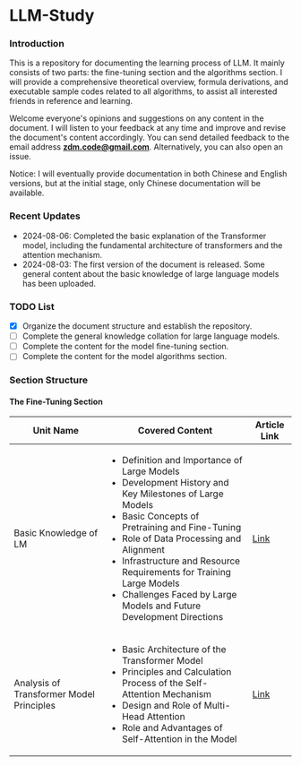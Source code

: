 # LLM-Study

### Introduction

This is a repository for documenting the learning process of LLM. It mainly consists of two parts: the fine-tuning section and the algorithms section. I will provide a comprehensive theoretical overview, formula derivations, and executable sample codes related to all algorithms, to assist all interested friends in reference and learning.

Welcome everyone's opinions and suggestions on any content in the document. I will listen to your feedback at any time and improve and revise the document's content accordingly. You can send detailed feedback to the email address **zdm.code@gmail.com**. Alternatively, you can also open an issue.

Notice: I will eventually provide documentation in both Chinese and English versions, but at the initial stage, only Chinese documentation will be available.

### Recent Updates
- 2024-08-06: Completed the basic explanation of the Transformer model, including the fundamental architecture of transformers and the attention mechanism.
- 2024-08-03: The first version of the document is released. Some general content about the basic knowledge of large language models has been uploaded.

### TODO List

- [x] Organize the document structure and establish the repository.
- [ ] Complete the general knowledge collation for large language models.
- [ ] Complete the content for the model fine-tuning section.
- [ ] Complete the content for the model algorithms section.

### Section Structure

#### The Fine-Tuning Section
| Unit Name | Covered Content | Article Link
| --- | --- | --- |
| Basic Knowledge of LM | <ul><li>Definition and Importance of Large Models</li> <li>Development History and Key Milestones of Large Models</li><li>Basic Concepts of Pretraining and Fine-Tuning</li> <li>Role of Data Processing and Alignment</li> <li>Infrastructure and Resource Requirements for Training Large Models</li> <li>Challenges Faced by Large Models and Future Development Directions</li></ul>| [Link](general/unit_1_bacic_knowledge_of_LM_zh.md)
| Analysis of Transformer Model Principles| <ul><li>Basic Architecture of the Transformer Model</li> <li>Principles and Calculation Process of the Self-Attention Mechanism</li> <li>Design and Role of Multi-Head Attention</li> <li>Role and Advantages of Self-Attention in the Model</li> </ul>| [Link](general/unit_2_analysis_of_the_principles_behind_transformer_1.md)